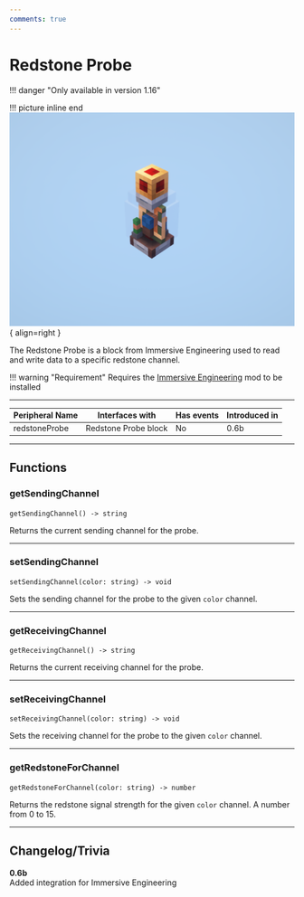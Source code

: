 ```yaml
---
comments: true
---
```


# Redstone Probe

!!! danger "Only available in version 1.16"

!!! picture inline end
    ![!Image of the Redstone Probe block](/../assets/images/previews/redstone_probe.png){ align=right }

The Redstone Probe is a block from Immersive Engineering used to read and write data to a specific redstone channel.

!!! warning "Requirement"
    Requires the [Immersive Engineering](https://www.curseforge.com/minecraft/mc-mods/immersive-engineering) mod to be installed

<p class="picture-spacing" style="--ps:1.9rem;"></p>

---

<center>

| Peripheral Name | Interfaces with      | Has events | Introduced in |
| --------------- | -------------------- | ---------- | ------------- |
| redstoneProbe   | Redstone Probe block | No         | 0.6b          |

</center>

---

## Functions

### getSendingChannel
```
getSendingChannel() -> string
```
Returns the current sending channel for the probe.

---

### setSendingChannel
```
setSendingChannel(color: string) -> void
```
Sets the sending channel for the probe to the given `color` channel.

---

### getReceivingChannel
```
getReceivingChannel() -> string
```
Returns the current receiving channel for the probe.

---

### setReceivingChannel
```
setReceivingChannel(color: string) -> void
```
Sets the receiving channel for the probe to the given `color` channel.

---

### getRedstoneForChannel
```
getRedstoneForChannel(color: string) -> number
```
Returns the redstone signal strength for the given `color` channel. A number from 0 to 15.

---

## Changelog/Trivia

**0.6b**  
Added integration for Immersive Engineering
